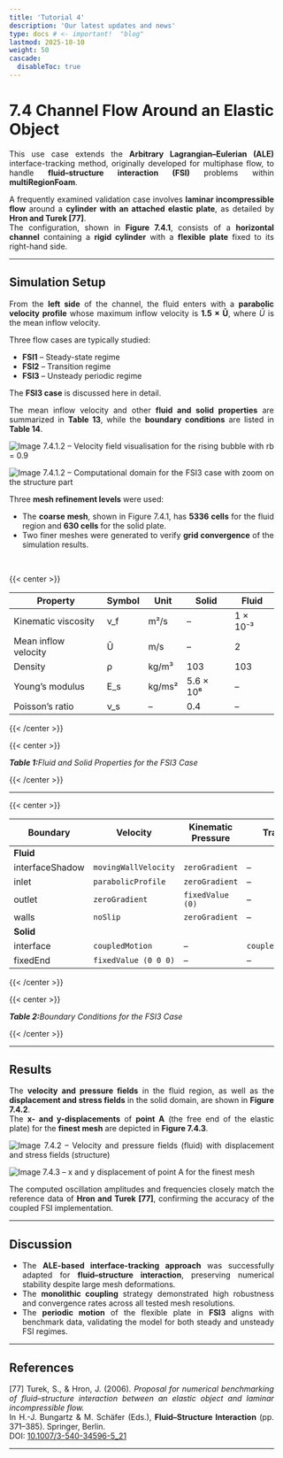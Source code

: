 ```yaml
---
title: 'Tutorial 4'
description: 'Our latest updates and news'
type: docs # <- important!  "blog"
lastmod: 2025-10-10
weight: 50
cascade:
  disableToc: true
---
```


<!-- ---
title: "Use Case 7.4 – Channel Flow Around an Elastic Object"
linkTitle: "7.4 Channel Flow Around an Elastic Object"
weight: 74
description: "Demonstration of fluid–structure interaction (FSI) using the ALE interface-tracking method in multiRegionFoam."
--- -->

<div style="text-align: justify;max-width: 95%; width: 100%; margin: 0; padding: 0;">

# 7.4 Channel Flow Around an Elastic Object

This use case extends the **Arbitrary Lagrangian–Eulerian (ALE)**
interface-tracking method, originally developed for multiphase flow, to handle
**fluid–structure interaction (FSI)** problems within **multiRegionFoam**.

A frequently examined validation case involves **laminar incompressible flow**
around a **cylinder with an attached elastic plate**, as detailed by **Hron and
Turek [77]**.  
The configuration, shown in **Figure 7.4.1**, consists of a **horizontal
channel** containing a **rigid cylinder** with a **flexible plate** fixed to its
right-hand side.

---

## Simulation Setup

From the **left side** of the channel, the fluid enters with a **parabolic
velocity profile** whose maximum inflow velocity is **1.5 × Ū**, where _Ū_ is
the mean inflow velocity.

Three flow cases are typically studied:

- **FSI1** – Steady-state regime
- **FSI2** – Transition regime
- **FSI3** – Unsteady periodic regime

The **FSI3 case** is discussed here in detail.

The mean inflow velocity and other **fluid and solid properties** are summarized
in **Table 13**, while the **boundary conditions** are listed in **Table 14**.

![Image 7.4.1.2 – Velocity field visualisation for the rising bubble with rb = 0.9](https://ianussimulation-my.sharepoint.com/:i:/r/personal/c_habes_ianus-simulation_de/Documents/Projects/multiPhysicsFoam/Images/Figures_Paper_multiRegionFoam/RB09.0019.png?csf=1&web=1&e=q9K3gu)

![Image 7.4.1.2 – Computational domain for the FSI3 case with zoom on the structure part](images/usecase7_4_1.png)

Three **mesh refinement levels** were used:

- The **coarse mesh**, shown in Figure 7.4.1, has **5336 cells** for the fluid
  region and **630 cells** for the solid plate.
- Two finer meshes were generated to verify **grid convergence** of the
  simulation results.

<br>

{{< center >}}

| **Property**         | **Symbol** | **Unit** | **Solid** | **Fluid** |
| -------------------- | ---------- | -------- | --------- | --------- |
| Kinematic viscosity  | ν_f        | m²/s     | –         | 1 × 10⁻³  |
| Mean inflow velocity | Ū          | m/s      | –         | 2         |
| Density              | ρ          | kg/m³    | 103       | 103       |
| Young’s modulus      | E_s        | kg/ms²   | 5.6 × 10⁶ | –         |
| Poisson’s ratio      | ν_s        | –        | 0.4       | –         |

{{< /center >}}

{{< center >}}

<p style="font-style: italic; margin-top: 0.5em;"><strong>Table 1:</strong>Fluid and Solid Properties for the FSI3 Case</p>

{{< /center >}}

---

{{< center >}}

| **Boundary**    | **Velocity**         | **Kinematic Pressure** | **Traction**      |
| --------------- | -------------------- | ---------------------- | ----------------- |
| **Fluid**       |                      |                        |                   |
| interfaceShadow | `movingWallVelocity` | `zeroGradient`         | –                 |
| inlet           | `parabolicProfile`   | `zeroGradient`         | –                 |
| outlet          | `zeroGradient`       | `fixedValue (0)`       | –                 |
| walls           | `noSlip`             | `zeroGradient`         | –                 |
| **Solid**       |                      |                        |                   |
| interface       | `coupledMotion`      | –                      | `coupledTraction` |
| fixedEnd        | `fixedValue (0 0 0)` | –                      | –                 |

{{< /center >}}

{{< center >}}

<p style="font-style: italic; margin-top: 0.5em;"><strong>Table 2:</strong>Boundary Conditions for the FSI3 Case</p>

{{< /center >}}

---

## Results

The **velocity and pressure fields** in the fluid region, as well as the
**displacement and stress fields** in the solid domain, are shown in **Figure
7.4.2**.  
The **x- and y-displacements** of **point A** (the free end of the elastic
plate) for the **finest mesh** are depicted in **Figure 7.4.3**.

![Image 7.4.2 – Velocity and pressure fields (fluid) with displacement and stress fields (structure)](images/usecase7_4_2.png)

![Image 7.4.3 – x and y displacement of point A for the finest mesh](images/usecase7_4_3.png)

The computed oscillation amplitudes and frequencies closely match the reference
data of **Hron and Turek [77]**, confirming the accuracy of the coupled FSI
implementation.

---

## Discussion

- The **ALE-based interface-tracking approach** was successfully adapted for
  **fluid–structure interaction**, preserving numerical stability despite large
  mesh deformations.
- The **monolithic coupling** strategy demonstrated high robustness and
  convergence rates across all tested mesh resolutions.
- The **periodic motion** of the flexible plate in **FSI3** aligns with
  benchmark data, validating the model for both steady and unsteady FSI regimes.

---

<!-- ## Assets to Add

| **Asset ID** | **Description**                                            | **Suggested Filename**    |
| ------------ | ---------------------------------------------------------- | ------------------------- |
| Image 7.4.1  | Computational domain for the FSI3 case (zoom on structure) | `images/usecase7_4_1.png` |
| Image 7.4.2  | Velocity, pressure, displacement, and stress fields        | `images/usecase7_4_2.png` |
| Image 7.4.3  | Displacement of point A (x and y) for finest mesh          | `images/usecase7_4_3.png` |
| Table 13     | Fluid and solid properties for FSI3                        | —                         |
| Table 14     | Boundary conditions for FSI3                               | —                         |

--- -->

## References

[77] Turek, S., & Hron, J. (2006). _Proposal for numerical benchmarking of
fluid–structure interaction between an elastic object and laminar incompressible
flow._  
In H.-J. Bungartz & M. Schäfer (Eds.), **Fluid–Structure Interaction** (pp.
371–385). Springer, Berlin.  
DOI: [10.1007/3-540-34596-5_21](https://doi.org/10.1007/3-540-34596-5_21)

---

</div>
